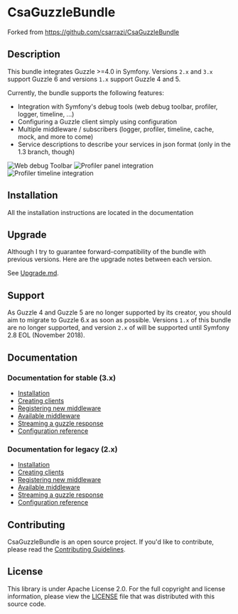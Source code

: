 CsaGuzzleBundle
===============

Forked from https://github.com/csarrazi/CsaGuzzleBundle

Description
-----------

This bundle integrates Guzzle >=4.0 in Symfony.
Versions `2.x` and `3.x` support Guzzle 6 and versions `1.x` support Guzzle 4 and 5.

Currently, the bundle supports the following features:

* Integration with Symfony's debug tools (web debug toolbar, profiler, logger, timeline, ...)
* Configuring a Guzzle client simply using configuration
* Multiple middleware / subscribers (logger, profiler, timeline, cache, mock, and more to come)
* Service descriptions to describe your services in json format (only in the 1.3 branch, though)

![Web debug Toolbar](https://cloud.githubusercontent.com/assets/4208880/12815019/c49faeec-cb43-11e5-9de9-dc3423ea6c35.jpg)
![Profiler panel integration](https://cloud.githubusercontent.com/assets/4208880/12815021/c4a16746-cb43-11e5-9061-f1ea15b04e62.jpg)
![Profiler timeline integration](https://cloud.githubusercontent.com/assets/4208880/12815020/c49fc7ec-cb43-11e5-89c3-93ee82711dc2.jpg)

Installation
------------

All the installation instructions are located in the documentation

Upgrade
-------

Although I try to guarantee forward-compatibility of the bundle with previous versions.
Here are the upgrade notes between each version.

See [Upgrade.md](UPGRADE.md).

Support
-------

As Guzzle 4 and Guzzle 5 are no longer supported by its creator, you should aim to migrate to Guzzle 6.x as soon as
possible. Versions `1.x` of this bundle are no longer supported, and version `2.x` of will be supported until Symfony
2.8 EOL (November 2018).

Documentation
-------------

### Documentation for stable (3.x)

* [Installation](../master/src/Resources/doc/install.md)
* [Creating clients](../master/src/Resources/doc/clients.md)
* [Registering new middleware](../master/src/Resources/doc/middleware.md)
* [Available middleware](../master/src/Resources/doc/available_middleware.md)
* [Streaming a guzzle response](../master/src/Resources/doc/response_streaming.md)
* [Configuration reference](../master/src/Resources/doc/configuration_reference.md)

### Documentation for legacy (2.x)

* [Installation](../2.x/src/Resources/doc/install.md)
* [Creating clients](../2.x/src/Resources/doc/clients.md)
* [Registering new middleware](../2.x/src/Resources/doc/middleware.md)
* [Available middleware](../2.x/src/Resources/doc/available_middleware.md)
* [Streaming a guzzle response](../2.x/src/Resources/doc/response_streaming.md)
* [Configuration reference](../2.x/src/Resources/doc/configuration_reference.md)

Contributing
------------

CsaGuzzleBundle is an open source project. If you'd like to contribute, please read
the [Contributing Guidelines](CONTRIBUTING.md).

License
-------

This library is under Apache License 2.0. For the full copyright and license
information, please view the [LICENSE](src/Resources/meta/LICENSE) file that was
distributed with this source code.
